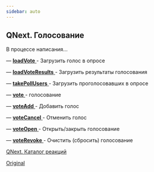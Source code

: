 ```yaml
---
sidebar: auto
---
```


## QNext. Голосование

В процессе написания...









— [**loadVote** ](/docs-test/ph/reactions/loadvote)- Загрузить голос в опросе

— [**loadVoteResults** ](/docs-test/ph/reactions/loadvoteresults)- Загрузить результаты голосования

— [**takePollUsers**  ](/docs-test/ph/reactions/takepollusers)- Загрузить проголосовавших в опросе

— [**vote** ](/docs-test/ph/reactions/vote)- голосование

— [**voteAdd** ](/docs-test/ph/reactions/voteadd)- Добавить голос

— [**voteCancel** ](/docs-test/ph/reactions/votecancel)- Отменить голос

— [**voteOpen** ](/docs-test/ph/reactions/voteopen)- Открыть/закрыть голосование

— [**voteRevoke** ](/docs-test/ph/reactions/voterevoke)- Очистить (сбросить) голосование



[QNext. Каталог реакций](/docs-test/ph/reactions)

[Original](https://telegra.ph/QNext-admin-vote-about-07-05)